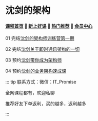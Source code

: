 # 沈剑的架构

#### [**课程首页**](../../README.md) 💖 [**新上好课**](./xshk.md) 💖 [**热门推荐**](./rmtj.md) 💖 [**会员中心**](./vip.md)

01 完结[沈剑的架构师训练营第一期](https://www.jiagoushi.tech/detail/term_5ee4b1511ac29_g5N7NL/25)

02 完结[沈剑关于即时通讯架构的一切](https://www.jiagoushi.tech/detail/p_605ae917e4b007b4183a38e9/6)

03 预约[沈剑带你成为架构师](https://www.jiagoushi.tech/detail/p_601264e5e4b0f176aecca396/8)

04 预约[沈剑的业务架构速成课](https://www.jiagoushi.tech/detail/p_601264e5e4b0f176aecca396/8)

::: tip
联系方式：微信：IT_Promise

全网课程都有，欢迎私聊

推荐好友下单返利，买的越多，返利越多

:::